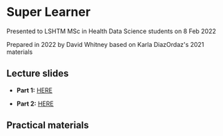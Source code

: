 
# Super Learner

Presented to LSHTM MSc in Health Data Science students on 8 Feb 2022

Prepared in 2022 by David Whitney based on Karla DiazOrdaz's 2021 materials

## Lecture slides

- **Part 1:** [HERE](https://dewhitney.github.io/MachineLearning-Lecture-SuperLearner/superlearner-slides-part1.html)

- **Part 2:** [HERE](https://dewhitney.github.io/MachineLearning-Lecture-SuperLearner/superlearner-slides-part2.html)

## Practical materials

